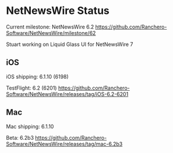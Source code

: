 # NetNewsWire Status

Current milestone: NetNewsWire 6.2
	https://github.com/Ranchero-Software/NetNewsWire/milestone/62

Stuart working on Liquid Glass UI for NetNewsWire 7

## iOS

iOS shipping: 6.1.10 (6198)

TestFlight: 6.2 (6201)
	https://github.com/Ranchero-Software/NetNewsWire/releases/tag/iOS-6.2-6201

## Mac

Mac shipping: 6.1.10

Beta: 6.2b3
	https://github.com/Ranchero-Software/NetNewsWire/releases/tag/mac-6.2b3
